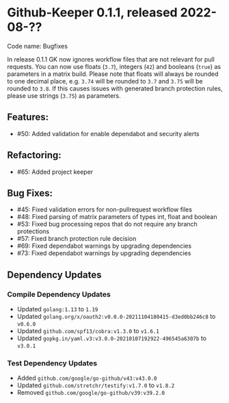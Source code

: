 # Github-Keeper 0.1.1, released 2022-08-??

Code name: Bugfixes

In release 0.1.1 GK now ignores workflow files that are not relevant for pull requests. You can now use floats (`3.7`),
integers (`42`) and booleans (`true`) as parameters in a matrix build. Please note that floats will always be rounded to
one decimal place, e.g. `3.74` will be rounded to `3.7` and `3.75` will be rounded to `3.8`. If this causes issues with
generated branch protection rules, please use strings (`3.75`) as parameters.

## Features:

* #50: Added validation for enable dependabot and security alerts

## Refactoring:

* #65: Added project keeper

## Bug Fixes:

* #45: Fixed validation errors for non-pullrequest workflow files
* #48: Fixed parsing of matrix parameters of types int, float and boolean
* #53: Fixed bug processing repos that do not require any branch protections
* #57: Fixed branch protection rule decision
* #69: Fixed dependabot warnings by upgrading dependencies
* #73: Fixed dependabot warnings by upgrading dependencies

## Dependency Updates

### Compile Dependency Updates

* Updated `golang:1.13` to `1.19`
* Updated `golang.org/x/oauth2:v0.0.0-20211104180415-d3ed0bb246c8` to `v0.6.0`
* Updated `github.com/spf13/cobra:v1.3.0` to `v1.6.1`
* Updated `gopkg.in/yaml.v3:v3.0.0-20210107192922-496545a6307b` to `v3.0.1`

### Test Dependency Updates

* Added `github.com/google/go-github/v43:v43.0.0`
* Updated `github.com/stretchr/testify:v1.7.0` to `v1.8.2`
* Removed `github.com/google/go-github/v39:v39.2.0`
